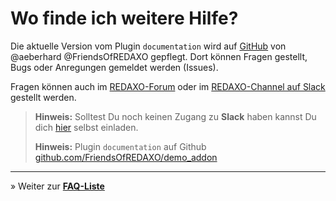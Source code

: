 # Wo finde ich weitere Hilfe?

Die aktuelle Version vom Plugin `documentation` wird auf [GitHub](https://github.com/FriendsOfREDAXO/demo_addon) von @aeberhard @FriendsOfREDAXO gepflegt.
Dort können Fragen gestellt, Bugs oder Anregungen gemeldet werden (Issues).

Fragen können auch im [REDAXO-Forum](http://www.redaxo.org/de/forum/) oder im [REDAXO-Channel auf Slack](https://friendsofredaxo.slack.com/) gestellt werden.

> **Hinweis:**
> Solltest Du noch keinen Zugang zu **Slack** haben kannst Du dich [hier](http://www.redaxo.org/slack/) selbst einladen.
>
> **Hinweis:**
> Plugin `documentation` auf Github
> [github.com/FriendsOfREDAXO/demo_addon](https://github.com/FriendsOfREDAXO/demo_addon)

---

&raquo; Weiter zur **[FAQ-Liste](help_faq.md)**
